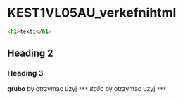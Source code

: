 # KEST1VL05AU_verkefnihtml
 ```html
<h1>texti</h1>
```
## Heading 2

### Heading 3
 
**grubo** by otrzymac uzyj ```***```
*italic* by otrzymac uzyj ```***```

